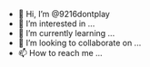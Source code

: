 - 👋 Hi, I’m @9216dontplay
- 👀 I’m interested in ...
- 🌱 I’m currently learning ...
- 💞️ I’m looking to collaborate on ...
- 📫 How to reach me ...

<!---
9216dontplay/9216dontplay is a ✨ special ✨ repository because its `README.md` (this file) appears on your GitHub profile.
You can click the Preview link to take a look at your changes.
--->
